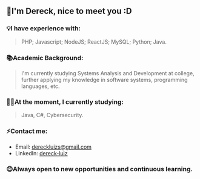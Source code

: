 ## 🐁I'm Dereck, nice to meet you :D

### 💡I have experience with:
>PHP; Javascript; NodeJS; ReactJS; MySQL; Python; Java.

### 📚Academic Background:
>I'm currently studying Systems Analysis and Development at college, further applying my knowledge in software systems, programming languages, etc.

### ✍🏻At the moment, I currently studying:
>Java, C#, Cybersecurity.
### ⚡Contact me:
- Email: [dereckluizs@gmail.com](mailto:dereckluizs@gmail.com)
- LinkedIn: [dereck-luiz](https://linkedin.com/in/dereck-luiz-dos-santos/)

### 😊Always open to new opportunities and continuous learning.
